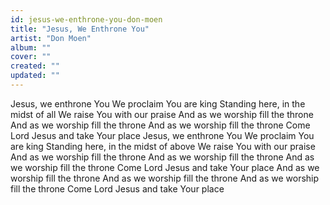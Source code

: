 ```yaml
---
id: jesus-we-enthrone-you-don-moen
title: "Jesus, We Enthrone You"
artist: "Don Moen"
album: ""
cover: ""
created: ""
updated: ""
---
```


Jesus, we enthrone You
We proclaim You are king
Standing here, in the midst of all
We raise You with our praise
And as we worship fill the throne
And as we worship fill the throne
And as we worship fill the throne
Come Lord Jesus and take Your place
Jesus, we enthrone You
We proclaim You are king
Standing here, in the midst of above
We raise You with our praise
And as we worship fill the throne
And as we worship fill the throne
And as we worship fill the throne
Come Lord Jesus and take Your place
And as we worship fill the throne
And as we worship fill the throne
And as we worship fill the throne
Come Lord Jesus and take Your place